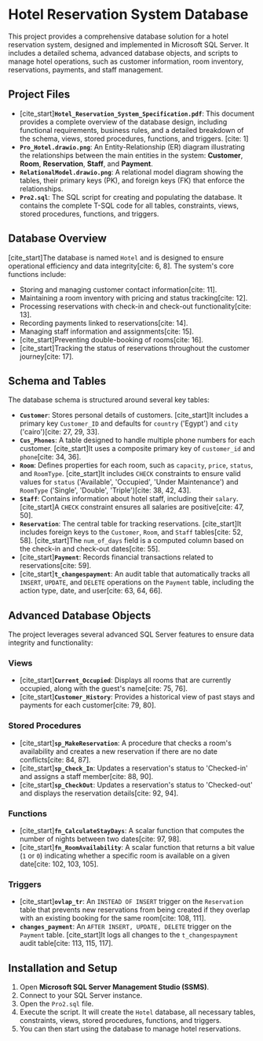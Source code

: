 # Hotel Reservation System Database

This project provides a comprehensive database solution for a hotel reservation system, designed and implemented in Microsoft SQL Server. It includes a detailed schema, advanced database objects, and scripts to manage hotel operations, such as customer information, room inventory, reservations, payments, and staff management.

## Project Files

* [cite_start]**`Hotel_Reservation_System_Specification.pdf`**: This document provides a complete overview of the database design, including functional requirements, business rules, and a detailed breakdown of the schema, views, stored procedures, functions, and triggers. [cite: 1]
* **`Pro_Hotel.drawio.png`**: An Entity-Relationship (ER) diagram illustrating the relationships between the main entities in the system: **Customer**, **Room**, **Reservation**, **Staff**, and **Payment**.
* **`RelationalModel.drawio.png`**: A relational model diagram showing the tables, their primary keys (PK), and foreign keys (FK) that enforce the relationships.
* **`Pro2.sql`**: The SQL script for creating and populating the database. It contains the complete T-SQL code for all tables, constraints, views, stored procedures, functions, and triggers.

## Database Overview

[cite_start]The database is named `Hotel` and is designed to ensure operational efficiency and data integrity[cite: 6, 8]. The system's core functions include:

* Storing and managing customer contact information[cite: 11].
* Maintaining a room inventory with pricing and status tracking[cite: 12].
* Processing reservations with check-in and check-out functionality[cite: 13].
* Recording payments linked to reservations[cite: 14].
* Managing staff information and assignments[cite: 15].
* [cite_start]Preventing double-booking of rooms[cite: 16].
* [cite_start]Tracking the status of reservations throughout the customer journey[cite: 17].

## Schema and Tables

The database schema is structured around several key tables:

* **`Customer`**: Stores personal details of customers. [cite_start]It includes a primary key `Customer_ID` and defaults for `country` ('Egypt') and `city` ('cairo')[cite: 27, 29, 33].
* **`Cus_Phones`**: A table designed to handle multiple phone numbers for each customer. [cite_start]It uses a composite primary key of `customer_id` and `phone`[cite: 34, 36].
* **`Room`**: Defines properties for each room, such as `capacity`, `price`, `status`, and `RoomType`. [cite_start]It includes `CHECK` constraints to ensure valid values for `status` ('Available', 'Occupied', 'Under Maintenance') and `RoomType` ('Single', 'Double', 'Triple')[cite: 38, 42, 43].
* **`Staff`**: Contains information about hotel staff, including their `salary`. [cite_start]A `CHECK` constraint ensures all salaries are positive[cite: 47, 50].
* **`Reservation`**: The central table for tracking reservations. [cite_start]It includes foreign keys to the `Customer`, `Room`, and `Staff` tables[cite: 52, 58]. [cite_start]The `num_of_days` field is a computed column based on the check-in and check-out dates[cite: 55].
* [cite_start]**`Payment`**: Records financial transactions related to reservations[cite: 59].
* [cite_start]**`t_changespayment`**: An audit table that automatically tracks all `INSERT`, `UPDATE`, and `DELETE` operations on the `Payment` table, including the action type, date, and user[cite: 63, 64, 66].

## Advanced Database Objects

The project leverages several advanced SQL Server features to ensure data integrity and functionality:

### Views
* [cite_start]**`Current_Occupied`**: Displays all rooms that are currently occupied, along with the guest's name[cite: 75, 76].
* [cite_start]**`Customer_History`**: Provides a historical view of past stays and payments for each customer[cite: 79, 80].

### Stored Procedures
* [cite_start]**`sp_MakeReservation`**: A procedure that checks a room's availability and creates a new reservation if there are no date conflicts[cite: 84, 87].
* [cite_start]**`sp_Check_In`**: Updates a reservation's status to 'Checked-in' and assigns a staff member[cite: 88, 90].
* [cite_start]**`sp_CheckOut`**: Updates a reservation's status to 'Checked-out' and displays the reservation details[cite: 92, 94].

### Functions
* [cite_start]**`fn_CalculateStayDays`**: A scalar function that computes the number of nights between two dates[cite: 97, 98].
* [cite_start]**`fn_RoomAvailability`**: A scalar function that returns a bit value (`1` or `0`) indicating whether a specific room is available on a given date[cite: 102, 103, 105].

### Triggers
* [cite_start]**`ovlap_tr`**: An `INSTEAD OF INSERT` trigger on the `Reservation` table that prevents new reservations from being created if they overlap with an existing booking for the same room[cite: 108, 111].
* **`changes_payment`**: An `AFTER INSERT, UPDATE, DELETE` trigger on the `Payment` table. [cite_start]It logs all changes to the `t_changespayment` audit table[cite: 113, 115, 117].

## Installation and Setup

1.  Open **Microsoft SQL Server Management Studio (SSMS)**.
2.  Connect to your SQL Server instance.
3.  Open the `Pro2.sql` file.
4.  Execute the script. It will create the `Hotel` database, all necessary tables, constraints, views, stored procedures, functions, and triggers.
5.  You can then start using the database to manage hotel reservations.

